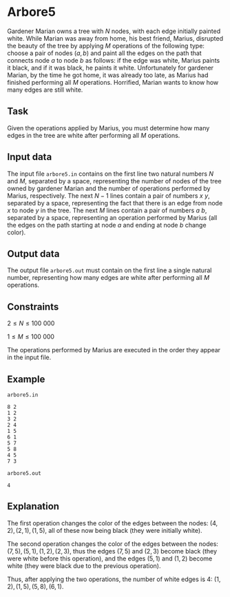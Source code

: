 # Arbore5

Gardener Marian owns a tree with $N$ nodes, with each edge initially painted white. While Marian was away from home, his best friend, Marius, disrupted the beauty of the tree by applying $M$ operations of the following type: choose a pair of nodes $(a, b)$ and paint all the edges on the path that connects node $a$ to node $b$ as follows: if the edge was white, Marius paints it black, and if it was black, he paints it white. Unfortunately for gardener Marian, by the time he got home, it was already too late, as Marius had finished performing all $M$ operations. Horrified, Marian wants to know how many edges are still white.

## Task

Given the operations applied by Marius, you must determine how many edges in the tree are white after performing all $M$ operations.

## Input data

The input file `arbore5.in` contains on the first line two natural numbers $N$ and $M$, separated by a space, representing the number of nodes of the tree owned by gardener Marian and the number of operations performed by Marius, respectively. The next $N-1$ lines contain a pair of numbers $x$ $y$, separated by a space, representing the fact that there is an edge from node $x$ to node $y$ in the tree. The next $M$ lines contain a pair of numbers $a$ $b$, separated by a space, representing an operation performed by Marius (all the edges on the path starting at node $a$ and ending at node $b$ change color).

## Output data

The output file `arbore5.out` must contain on the first line a single natural number, representing how many edges are white after performing all $M$ operations.

## Constraints

$2 \leq N \leq 100\ 000$

$1 \leq M \leq 100\ 000$

The operations performed by Marius are executed in the order they appear in the input file.

## Example

`arbore5.in`
```
8 2
1 2
3 2
2 4
1 5
6 1
5 7
5 8
4 5
7 3
```

`arbore5.out`
```
4
```

## Explanation

The first operation changes the color of the edges between the nodes: $(4, 2), (2, 1), (1, 5)$, all of these now being black (they were initially white).

The second operation changes the color of the edges between the nodes: $(7, 5), (5, 1), (1, 2), (2, 3)$, thus the edges $(7, 5)$ and $(2, 3)$ become black (they were white before this operation), and the edges $(5, 1)$ and $(1, 2)$ become white (they were black due to the previous operation).

Thus, after applying the two operations, the number of white edges is 4: $(1, 2), (1, 5), (5, 8), (6, 1)$.